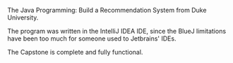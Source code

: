 The Java Programming: Build a Recommendation System from Duke University. 

The program was written in the IntelliJ IDEA IDE, since the BlueJ limitations have been too much for someone used to 
Jetbrains' IDEs.

The Capstone is complete and fully functional.